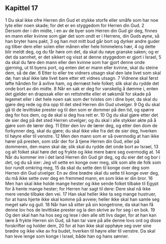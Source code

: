 ## Kapittel 17

1 Du skal ikke ofre Herren din Gud et stykke storfe eller småfe som har noe lyte eller noen skade; for det er en styggedom for Herren din Gud.
2 Dersom der i din midte, i en av de byer som Herren din Gud gir deg, finnes en mann eller kvinne som gjør det som ondt er i Herrens, din Guds øyne, så han bryter hans pakt,
3 og han mot mitt bud går bort og dyrker andre guder og tilber dem eller solen eller månen eller hele himmelens hær,
4 og dette blir meldt deg, og du får høre om det, da skal du nøye granske saken; og er det da sannhet, er det sikkert og visst at denne styggedom er gjort i Israel,
5 da skal du føre den mann eller den kvinne som har gjort denne onde gjerning, ut til byens port, og enten det er mann eller kvinne, skal du steine dem, så de dør.
6 Etter to eller tre vidners utsagn skal den late livet som skal dø; han skal ikke late livet bare etter ett vidnes utsagn.
7 Vidnene skal først løfte hånden for å avlive ham, og dernæst hele folket; slik skal du rydde det onde bort av din midte.
8 Når en sak er deg for vanskelig å dømme i, enten det gjelder en drapssak eller en rettstrette eller et søksmål for skade på legemet eller i det hele noen sak som der tvistes om i dine byer, da skal du gjøre deg rede og dra opp til det sted Herren din Gud utvelger.
9 Og du skal gå til de levittiske prester og til den som er dommer på den tid, og spørre deg for hos dem, og de skal si deg hva rett er.
10 Og du skal gjøre etter det de sier deg på det sted Herren utvelger; og du skal i alle stykker akte på å gjøre som de lærer deg.
11 Etter den lov de lærer deg, og etter den dom de forkynner deg, skal du gjøre; du skal ikke vike fra det de sier deg, hverken til høyre eller til venstre.
12 Men den mann som er så overmodig at han ikke hører på presten, som står der for å tjene Herren din Gud, eller på dommeren, den mann skal dø; slik skal du rydde det onde bort av Israel,
13 og alt folket skal høre det og frykte og ikke mere bære seg overmodig at.
14 Når du kommer inn i det land Herren din Gud gir deg, og du eier det og bor i det, og du så sier: Jeg vil sette en konge over meg, slik som alle de folk som bor rundt omkring meg,
15 da skal du sette den til konge over deg som Herren din Gud utvelger. En av dine brødre skal du sette til konge over deg, du må ikke sette over deg en fremmed mann, en som ikke er din bror.
16 Men han skal ikke holde mange hester og ikke sende folket tilbake til Egypt for å hente mange hester; for Herren har sagt til dere: Dere skal nå ikke mere vende tilbake den vei.
17 Han skal heller ikke ta seg mange hustruer, for at hans hjerte ikke skal komme på avveie; heller ikke skal han samle seg meget sølv og gull.
18 Når han så sitter på sin kongetrone, da skal han få denne lov hos de levittiske prester og la den skrive av for seg i en bok.
19 Og den skal han ha hos seg og lese i den alle sitt livs dager, for at han kan lære å frykte Herren sin Gud, så han tar vare på alle denne lovs ord og disse forskrifter og holder dem,
20 for at han ikke skal opphøye seg over sine brødre og ikke vike av fra budet, hverken til høyre eller til venstre. Da skal han leve lenge som konge i Israel, både han og hans sønner.
